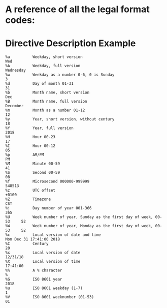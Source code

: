 # A reference of all the legal format codes:

# Directive 	Description					Example
	%a			Weekday, short version											Wed 	
	%A			Weekday, full version											Wednesday 	
	%w			Weekday as a number 0-6, 0 is Sunday							3 	
	%d			Day of month 01-31												31 	
	%b			Month name, short version										Dec 	
	%B			Month name, full version										December 	
	%m			Month as a number 01-12											12 	
	%y			Year, short version, without century							18 	
	%Y			Year, full version												2018 	
	%H			Hour 00-23														17 	
	%I			Hour 00-12														05 	
	%p			AM/PM															PM 	
	%M			Minute 00-59													41 	
	%S			Second 00-59													08 	
	%f			Microsecond 000000-999999										548513 	
	%z			UTC offset														+0100 	
	%Z			Timezone														CST 	
	%j			Day number of year 001-366										365 	
	%U			Week number of year, Sunday as the first day of week, 00-53 	52 	
	%W			Week number of year, Monday as the first day of week, 00-53 	52 	
	%c			Local version of date and time									Mon Dec 31 17:41:00 2018 	
	%C			Century															20 	
	%x			Local version of date											12/31/18 	
	%X			Local version of time											17:41:00 	
	%%			A % character													% 	
	%G			ISO 8601 year													2018 	
	%u			ISO 8601 weekday (1-7)											1 	
	%V			ISO 8601 weeknumber (01-53)										01
